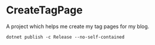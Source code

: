 # CreateTagPage

A project which helps me create my tag pages for my blog.

```ps
dotnet publish -c Release --no-self-contained
```
